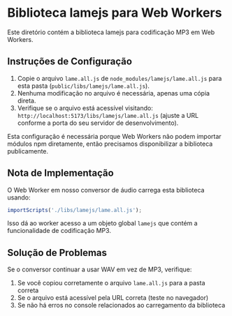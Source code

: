 
# Biblioteca lamejs para Web Workers

Este diretório contém a biblioteca lamejs para codificação MP3 em Web Workers.

## Instruções de Configuração

1. Copie o arquivo `lame.all.js` de `node_modules/lamejs/lame.all.js` para esta pasta (`public/libs/lamejs/lame.all.js`).
2. Nenhuma modificação no arquivo é necessária, apenas uma cópia direta.
3. Verifique se o arquivo está acessível visitando: `http://localhost:5173/libs/lamejs/lame.all.js` (ajuste a URL conforme a porta do seu servidor de desenvolvimento).

Esta configuração é necessária porque Web Workers não podem importar módulos npm diretamente, então precisamos disponibilizar a biblioteca publicamente.

## Nota de Implementação

O Web Worker em nosso conversor de áudio carrega esta biblioteca usando:

```javascript
importScripts('./libs/lamejs/lame.all.js');
```

Isso dá ao worker acesso a um objeto global `lamejs` que contém a funcionalidade de codificação MP3.

## Solução de Problemas

Se o conversor continuar a usar WAV em vez de MP3, verifique:

1. Se você copiou corretamente o arquivo `lame.all.js` para a pasta correta
2. Se o arquivo está acessível pela URL correta (teste no navegador)
3. Se não há erros no console relacionados ao carregamento da biblioteca
